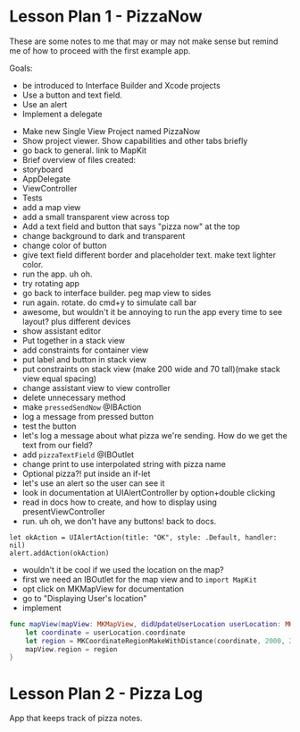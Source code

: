 # Lesson Plan 1 - PizzaNow

These are some notes to me that may or may not make sense but remind me of how
to proceed with the first example app.

Goals:
* be introduced to Interface Builder and Xcode projects
* Use a button and text field.
* Use an alert
* Implement a delegate

- Make new Single View Project named PizzaNow
- Show project viewer. Show capabilities and other tabs briefly
- go back to general. link to MapKit
- Brief overview of files created:
- storyboard
- AppDelegate
- ViewController
- Tests
- add a map view
- add a small transparent view across top
- Add a text field and button that says "pizza now" at the top
- change background to dark and transparent
- change color of button
- give text field different border and placeholder text. make text lighter color.
- run the app. uh oh.
- try rotating app
- go back to interface builder. peg map view to sides
- run again. rotate. do cmd+y to simulate call bar
- awesome, but wouldn't it be annoying to run the app every time to see layout? plus different devices
- show assistant editor
- Put together in a stack view
- add constraints for container view
- put label and button in stack view
- put constraints on stack view (make 200 wide and 70 tall)(make stack view equal spacing)
- change assistant view to view controller
- delete unnecessary method
- make `pressedSendNow` @IBAction
- log a message from pressed button
- test the button
- let's log a message about what pizza we're sending. How do we get the text from our field?
- add `pizzaTextField` @IBOutlet
- change print to use interpolated string with pizza name
- Optional pizza?! put inside an if-let
- let's use an alert so the user can see it
- look in documentation at UIAlertController by option+double clicking
- read in docs how to create, and how to display using presentViewController
- run. uh oh, we don't have any buttons! back to docs.
```
let okAction = UIAlertAction(title: "OK", style: .Default, handler: nil)
alert.addAction(okAction)
```
- wouldn't it be cool if we used the location on the map?
- first we need an IBOutlet for the map view and to `import MapKit`
- opt click on MKMapView for documentation
- go to "Displaying User's location"
- implement
```swift
func mapView(mapView: MKMapView, didUpdateUserLocation userLocation: MKUserLocation) {
    let coordinate = userLocation.coordinate
    let region = MKCoordinateRegionMakeWithDistance(coordinate, 2000, 2000)
    mapView.region = region
}
```

# Lesson Plan 2 - Pizza Log
App that keeps track of pizza notes.

